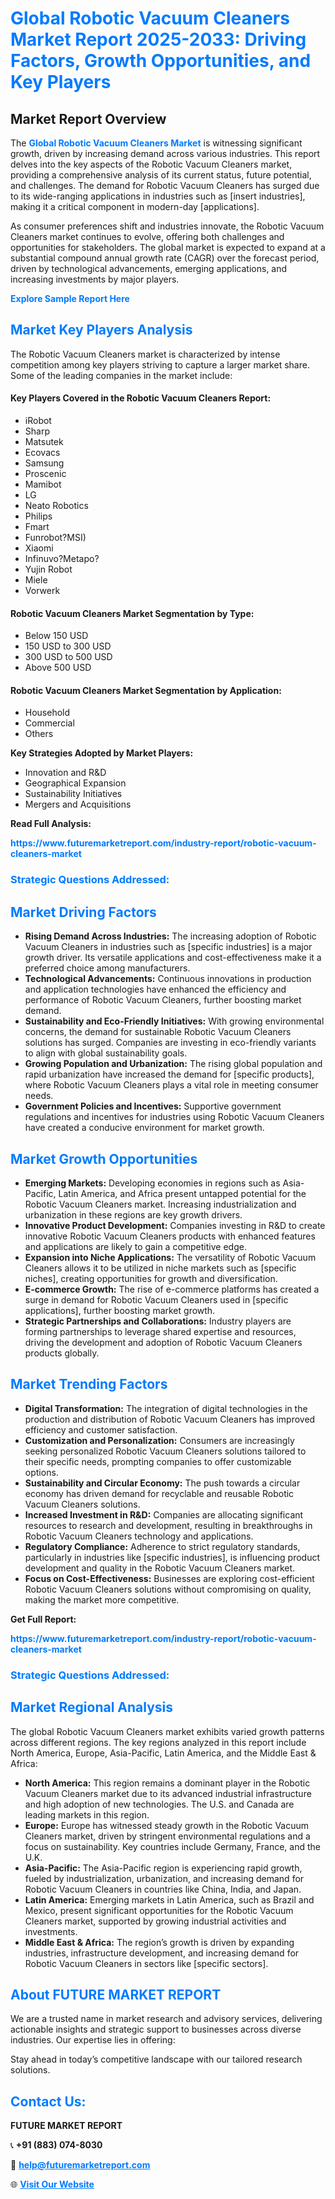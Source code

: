 <h1 style="color: #007BFF;">Global Robotic Vacuum Cleaners Market Report 2025-2033: Driving Factors, Growth Opportunities, and Key Players</h1>

<section id="overview">
<h2>Market Report Overview</h2>
<p>The <a href="https://www.futuremarketreport.com/industry-report/robotic-vacuum-cleaners-market" style="color: #007BFF; text-decoration: none;"><strong>Global Robotic Vacuum Cleaners Market</strong></a> is witnessing significant growth, driven by increasing demand across various industries. This report delves into the key aspects of the Robotic Vacuum Cleaners market, providing a comprehensive analysis of its current status, future potential, and challenges. The demand for Robotic Vacuum Cleaners has surged due to its wide-ranging applications in industries such as [insert industries], making it a critical component in modern-day [applications].</p>
<p>As consumer preferences shift and industries innovate, the Robotic Vacuum Cleaners market continues to evolve, offering both challenges and opportunities for stakeholders. The global market is expected to expand at a substantial compound annual growth rate (CAGR) over the forecast period, driven by technological advancements, emerging applications, and increasing investments by major players.</p>
</section>

<section id="overview">
<p><a href="https://www.futuremarketreport.com/request-sample/reportId=76683" style="color: #007BFF; text-decoration: none;"><strong>Explore Sample Report Here</strong></a></p>
</section>

<section id="key-players">
<h2 style="color: #007BFF;">Market Key Players Analysis</h2>
<p>The Robotic Vacuum Cleaners market is characterized by intense competition among key players striving to capture a larger market share. Some of the leading companies in the market include:</p>
<h4>Key Players Covered in the Robotic Vacuum Cleaners Report:</h4>
<ul><li>iRobot</li><li>Sharp</li><li>Matsutek</li><li>Ecovacs</li><li>Samsung</li><li>Proscenic</li><li>Mamibot</li><li>LG</li><li>Neato Robotics</li><li>Philips</li><li>Fmart</li><li>Funrobot?MSI)</li><li>Xiaomi</li><li>Infinuvo?Metapo?</li><li>Yujin Robot</li><li>Miele</li><li>Vorwerk</li></ul>
<h4>Robotic Vacuum Cleaners Market Segmentation by Type:</h4>
<ul><li>Below 150 USD</li><li>150 USD to 300 USD</li><li>300 USD to 500 USD</li><li>Above 500 USD</li></ul>

<h4>Robotic Vacuum Cleaners Market Segmentation by Application:</h4>
<ul><li>Household</li><li>Commercial</li><li>Others</li></ul>
<p><strong>Key Strategies Adopted by Market Players:</strong></p>
<ul>
<li>Innovation and R&D</li>
<li>Geographical Expansion</li>
<li>Sustainability Initiatives</li>
<li>Mergers and Acquisitions</li>
</ul>
</section>

<section>
<p><strong>Read Full Analysis: </strong></p><a href="https://www.futuremarketreport.com/industry-report/robotic-vacuum-cleaners-market" style="color: #007BFF; text-decoration: none;"><strong>https://www.futuremarketreport.com/industry-report/robotic-vacuum-cleaners-market</strong></a>
<h3 style="color: #007BFF;">Strategic Questions Addressed:</h3>
</section>

<section id="driving-factors">
<h2 style="color: #007BFF;">Market Driving Factors</h2>
<ul>
<li><strong>Rising Demand Across Industries:</strong> The increasing adoption of Robotic Vacuum Cleaners in industries such as [specific industries] is a major growth driver. Its versatile applications and cost-effectiveness make it a preferred choice among manufacturers.</li>
<li><strong>Technological Advancements:</strong> Continuous innovations in production and application technologies have enhanced the efficiency and performance of Robotic Vacuum Cleaners, further boosting market demand.</li>
<li><strong>Sustainability and Eco-Friendly Initiatives:</strong> With growing environmental concerns, the demand for sustainable Robotic Vacuum Cleaners solutions has surged. Companies are investing in eco-friendly variants to align with global sustainability goals.</li>
<li><strong>Growing Population and Urbanization:</strong> The rising global population and rapid urbanization have increased the demand for [specific products], where Robotic Vacuum Cleaners plays a vital role in meeting consumer needs.</li>
<li><strong>Government Policies and Incentives:</strong> Supportive government regulations and incentives for industries using Robotic Vacuum Cleaners have created a conducive environment for market growth.</li>
</ul>
</section>

<section id="growth-opportunities">
<h2 style="color: #007BFF;">Market Growth Opportunities</h2>
<ul>
<li><strong>Emerging Markets:</strong> Developing economies in regions such as Asia-Pacific, Latin America, and Africa present untapped potential for the Robotic Vacuum Cleaners market. Increasing industrialization and urbanization in these regions are key growth drivers.</li>
<li><strong>Innovative Product Development:</strong> Companies investing in R&D to create innovative Robotic Vacuum Cleaners products with enhanced features and applications are likely to gain a competitive edge.</li>
<li><strong>Expansion into Niche Applications:</strong> The versatility of Robotic Vacuum Cleaners allows it to be utilized in niche markets such as [specific niches], creating opportunities for growth and diversification.</li>
<li><strong>E-commerce Growth:</strong> The rise of e-commerce platforms has created a surge in demand for Robotic Vacuum Cleaners used in [specific applications], further boosting market growth.</li>
<li><strong>Strategic Partnerships and Collaborations:</strong> Industry players are forming partnerships to leverage shared expertise and resources, driving the development and adoption of Robotic Vacuum Cleaners products globally.</li>
</ul>
</section>

<section id="trending-factors">
<h2 style="color: #007BFF;">Market Trending Factors</h2>
<ul>
<li><strong>Digital Transformation:</strong> The integration of digital technologies in the production and distribution of Robotic Vacuum Cleaners has improved efficiency and customer satisfaction.</li>
<li><strong>Customization and Personalization:</strong> Consumers are increasingly seeking personalized Robotic Vacuum Cleaners solutions tailored to their specific needs, prompting companies to offer customizable options.</li>
<li><strong>Sustainability and Circular Economy:</strong> The push towards a circular economy has driven demand for recyclable and reusable Robotic Vacuum Cleaners solutions.</li>
<li><strong>Increased Investment in R&D:</strong> Companies are allocating significant resources to research and development, resulting in breakthroughs in Robotic Vacuum Cleaners technology and applications.</li>
<li><strong>Regulatory Compliance:</strong> Adherence to strict regulatory standards, particularly in industries like [specific industries], is influencing product development and quality in the Robotic Vacuum Cleaners market.</li>
<li><strong>Focus on Cost-Effectiveness:</strong> Businesses are exploring cost-efficient Robotic Vacuum Cleaners solutions without compromising on quality, making the market more competitive.</li>
</ul>
</section>

<section>
<p><strong>Get Full Report: </strong></p><a href="https://www.futuremarketreport.com/industry-report/robotic-vacuum-cleaners-market" style="color: #007BFF; text-decoration: none;"><strong>https://www.futuremarketreport.com/industry-report/robotic-vacuum-cleaners-market</strong></a>
<h3 style="color: #007BFF;">Strategic Questions Addressed:</h3>
</section>


<section id="regional-analysis">
<h2 style="color: #007BFF;">Market Regional Analysis</h2>
<p>The global Robotic Vacuum Cleaners market exhibits varied growth patterns across different regions. The key regions analyzed in this report include North America, Europe, Asia-Pacific, Latin America, and the Middle East & Africa:</p>
<ul>
<li><strong>North America:</strong> This region remains a dominant player in the Robotic Vacuum Cleaners market due to its advanced industrial infrastructure and high adoption of new technologies. The U.S. and Canada are leading markets in this region.</li>
<li><strong>Europe:</strong> Europe has witnessed steady growth in the Robotic Vacuum Cleaners market, driven by stringent environmental regulations and a focus on sustainability. Key countries include Germany, France, and the U.K.</li>
<li><strong>Asia-Pacific:</strong> The Asia-Pacific region is experiencing rapid growth, fueled by industrialization, urbanization, and increasing demand for Robotic Vacuum Cleaners in countries like China, India, and Japan.</li>
<li><strong>Latin America:</strong> Emerging markets in Latin America, such as Brazil and Mexico, present significant opportunities for the Robotic Vacuum Cleaners market, supported by growing industrial activities and investments.</li>
<li><strong>Middle East & Africa:</strong> The region’s growth is driven by expanding industries, infrastructure development, and increasing demand for Robotic Vacuum Cleaners in sectors like [specific sectors].</li>
</ul>
</section>

<footer>
<h2 style="color: #007BFF;">About FUTURE MARKET REPORT</h2>
<p>We are a trusted name in market research and advisory services, delivering actionable insights and strategic support to businesses across diverse industries. Our expertise lies in offering:</p>

<p>Stay ahead in today’s competitive landscape with our tailored research solutions.</p>

<h2 style="color: #007BFF;">Contact Us:</h2>
<p><strong>FUTURE MARKET REPORT</strong></p>
<p>📞 <strong>+91 (883) 074-8030</strong></p>
<p>📧 <strong><a href="mailto:help@futuremarketreport.com" style="color: #007BFF;">help@futuremarketreport.com</a></strong></p>
<p>🌐 <strong><a href="https://www.futuremarketreport.com/" style="color: #007BFF;">Visit Our Website</a></strong></p>
</footer>